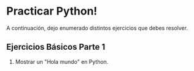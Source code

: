 # Practicar Python!

A continuación, dejo enumerado distintos ejercicios que debes resolver.

## Ejercicios Básicos Parte 1

1. Mostrar un "Hola mundo" en Python.

